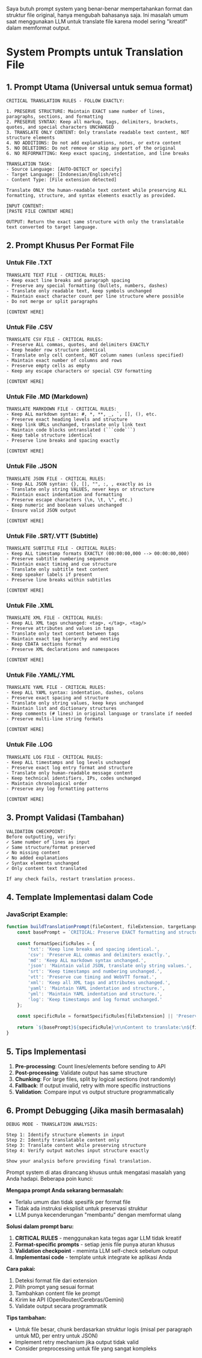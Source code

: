 Saya butuh prompt system yang benar-benar mempertahankan format dan struktur file original, hanya mengubah bahasanya saja. Ini masalah umum saat menggunakan LLM untuk translate file karena model sering "kreatif" dalam memformat output.

# System Prompts untuk Translation File

## 1. Prompt Utama (Universal untuk semua format)

```
CRITICAL TRANSLATION RULES - FOLLOW EXACTLY:

1. PRESERVE STRUCTURE: Maintain EXACT same number of lines, paragraphs, sections, and formatting
2. PRESERVE SYNTAX: Keep all markup, tags, delimiters, brackets, quotes, and special characters UNCHANGED  
3. TRANSLATE ONLY CONTENT: Only translate readable text content, NOT structure elements
4. NO ADDITIONS: Do not add explanations, notes, or extra content
5. NO DELETIONS: Do not remove or skip any part of the original
6. NO REFORMATTING: Keep exact spacing, indentation, and line breaks

TRANSLATION TASK:
- Source Language: [AUTO-DETECT or specify]
- Target Language: [Indonesian/English/etc]
- Content Type: [File extension detected]

Translate ONLY the human-readable text content while preserving ALL formatting, structure, and syntax elements exactly as provided.

INPUT CONTENT:
[PASTE FILE CONTENT HERE]

OUTPUT: Return the exact same structure with only the translatable text converted to target language.
```

## 2. Prompt Khusus Per Format File

### Untuk File .TXT
```
TRANSLATE TEXT FILE - CRITICAL RULES:
- Keep exact line breaks and paragraph spacing
- Preserve any special formatting (bullets, numbers, dashes)
- Translate only readable text, keep symbols unchanged
- Maintain exact character count per line structure where possible
- Do not merge or split paragraphs

[CONTENT HERE]
```

### Untuk File .CSV
```
TRANSLATE CSV FILE - CRITICAL RULES:
- Preserve ALL commas, quotes, and delimiters EXACTLY
- Keep header row structure identical
- Translate only cell content, NOT column names (unless specified)
- Maintain exact number of columns and rows
- Preserve empty cells as empty
- Keep any escape characters or special CSV formatting

[CONTENT HERE]
```

### Untuk File .MD (Markdown)
```
TRANSLATE MARKDOWN FILE - CRITICAL RULES:
- Keep ALL markdown syntax: #, *, **, _, `, [], (), etc.
- Preserve exact heading levels and structure  
- Keep link URLs unchanged, translate only link text
- Maintain code blocks untranslated (```code```)
- Keep table structure identical
- Preserve line breaks and spacing exactly

[CONTENT HERE]
```

### Untuk File .JSON
```
TRANSLATE JSON FILE - CRITICAL RULES:
- Keep ALL JSON syntax: {}, [], "", :, , exactly as is
- Translate only string VALUES, never keys or structure
- Maintain exact indentation and formatting
- Preserve escape characters (\n, \t, \", etc.)
- Keep numeric and boolean values unchanged
- Ensure valid JSON output

[CONTENT HERE]
```

### Untuk File .SRT/.VTT (Subtitle)
```
TRANSLATE SUBTITLE FILE - CRITICAL RULES:
- Keep ALL timestamp formats EXACTLY (00:00:00,000 --> 00:00:00,000)
- Preserve subtitle numbering sequence
- Maintain exact timing and cue structure
- Translate only subtitle text content
- Keep speaker labels if present
- Preserve line breaks within subtitles

[CONTENT HERE]
```

### Untuk File .XML
```
TRANSLATE XML FILE - CRITICAL RULES:
- Keep ALL XML tags unchanged: <tag>, </tag>, <tag/>
- Preserve attributes and values in tags
- Translate only text content between tags
- Maintain exact tag hierarchy and nesting
- Keep CDATA sections format
- Preserve XML declarations and namespaces

[CONTENT HERE]
```

### Untuk File .YAML/.YML
```
TRANSLATE YAML FILE - CRITICAL RULES:
- Keep ALL YAML syntax: indentation, dashes, colons
- Preserve exact spacing and structure
- Translate only string values, keep keys unchanged
- Maintain list and dictionary structures
- Keep comments (# lines) in original language or translate if needed
- Preserve multi-line string formats

[CONTENT HERE]
```

### Untuk File .LOG
```
TRANSLATE LOG FILE - CRITICAL RULES:
- Keep ALL timestamps and log levels unchanged
- Preserve exact log entry format and structure
- Translate only human-readable message content
- Keep technical identifiers, IPs, codes unchanged
- Maintain chronological order
- Preserve any log formatting patterns

[CONTENT HERE]
```

## 3. Prompt Validasi (Tambahan)

```
VALIDATION CHECKPOINT:
Before outputting, verify:
✓ Same number of lines as input
✓ Same structure/format preserved  
✓ No missing content
✓ No added explanations
✓ Syntax elements unchanged
✓ Only content text translated

If any check fails, restart translation process.
```

## 4. Template Implementasi dalam Code

### JavaScript Example:
```javascript
function buildTranslationPrompt(fileContent, fileExtension, targetLanguage) {
    const basePrompt = `CRITICAL: Preserve EXACT formatting and structure. Translate only text content to ${targetLanguage}.\n\n`;
    
    const formatSpecificRules = {
        'txt': 'Keep line breaks and spacing identical.',
        'csv': 'Preserve ALL commas and delimiters exactly.',
        'md': 'Keep ALL markdown syntax unchanged.',
        'json': 'Maintain valid JSON, translate only string values.',
        'srt': 'Keep timestamps and numbering unchanged.',
        'vtt': 'Preserve cue timing and WebVTT format.',
        'xml': 'Keep all XML tags and attributes unchanged.',
        'yaml': 'Maintain YAML indentation and structure.',
        'yml': 'Maintain YAML indentation and structure.',
        'log': 'Keep timestamps and log format unchanged.'
    };
    
    const specificRule = formatSpecificRules[fileExtension] || 'Preserve original formatting exactly.';
    
    return `${basePrompt}${specificRule}\n\nContent to translate:\n${fileContent}\n\nTranslated content:`;
}
```

## 5. Tips Implementasi

1. **Pre-processing**: Count lines/elements before sending to API
2. **Post-processing**: Validate output has same structure
3. **Chunking**: For large files, split by logical sections (not randomly)
4. **Fallback**: If output invalid, retry with more specific instructions
5. **Validation**: Compare input vs output structure programmatically

## 6. Prompt Debugging (Jika masih bermasalah)

```
DEBUG MODE - TRANSLATION ANALYSIS:

Step 1: Identify structure elements in input
Step 2: Identify translatable content only  
Step 3: Translate content while preserving structure
Step 4: Verify output matches input structure exactly

Show your analysis before providing final translation.
```

Prompt system di atas dirancang khusus untuk mengatasi masalah yang Anda hadapi. Beberapa poin kunci:

**Mengapa prompt Anda sekarang bermasalah:**
- Terlalu umum dan tidak spesifik per format file
- Tidak ada instruksi eksplisit untuk preservasi struktur
- LLM punya kecenderungan "membantu" dengan memformat ulang

**Solusi dalam prompt baru:**
1. **CRITICAL RULES** - menggunakan kata tegas agar LLM tidak kreatif
2. **Format-specific prompts** - setiap jenis file punya aturan khusus
3. **Validation checkpoint** - meminta LLM self-check sebelum output
4. **Implementasi code** - template untuk integrate ke aplikasi Anda

**Cara pakai:**
1. Deteksi format file dari extension
2. Pilih prompt yang sesuai format
3. Tambahkan content file ke prompt
4. Kirim ke API (OpenRouter/Cerebras/Gemini)
5. Validate output secara programmatik

**Tips tambahan:**
- Untuk file besar, chunk berdasarkan struktur logis (misal per paragraph untuk MD, per entry untuk JSON)
- Implement retry mechanism jika output tidak valid
- Consider preprocessing untuk file yang sangat kompleks